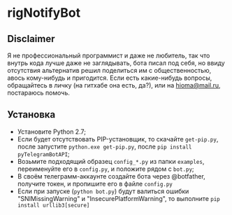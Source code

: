 # rigNotifyBot

## Disclaimer ##
Я не профессиональный программист и даже не любитель, так что внутрь кода лучше даже не заглядывать, бота писал под себя, но ввиду отсутствия альтернатив решил поделиться им с общественностью, авось кому-нибудь и пригодится.
Если есть какие-нибудь вопросы, обращайтесь в личку (на гитхабе она есть, да?), или на hioma@mail.ru, постараюсь помочь.

## Установка ##
* Установите Python 2.7;
* Если будет отсутствовать PIP-установщик, то скачайте `get-pip.py`, после запустите `python.exe get-pip.py`, после `pip install pyTelegramBotAPI`;
* Возьмите подходящий образец `config_*.py` из папки `examples`, переименуйте его в `config.py`, и положите рядом с `bot.py`;
* В своём телеграмм-аккаунте создайте бота через @botfather, получите токен, и пропишите его в файле `config.py`
* Если при запуске (`python bot.py`) будут валиться ошибки "SNIMissingWarning" и "InsecurePlatformWarning", то выполните `pip install urllib3[secure]`
